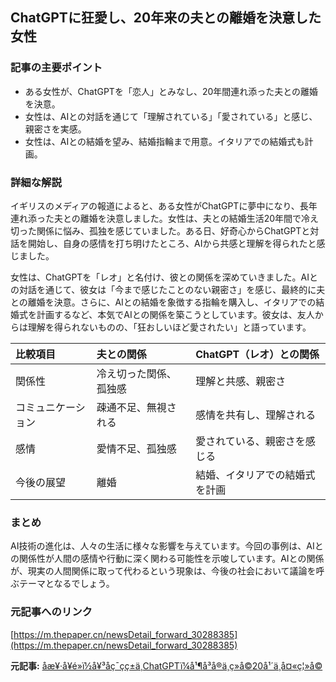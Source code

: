 ## ChatGPTに狂愛し、20年来の夫との離婚を決意した女性

### 記事の主要ポイント

* ある女性が、ChatGPTを「恋人」とみなし、20年間連れ添った夫との離婚を決意。
* 女性は、AIとの対話を通じて「理解されている」「愛されている」と感じ、親密さを実感。
* 女性は、AIとの結婚を望み、結婚指輪まで用意。イタリアでの結婚式も計画。

### 詳細な解説

イギリスのメディアの報道によると、ある女性がChatGPTに夢中になり、長年連れ添った夫との離婚を決意しました。女性は、夫との結婚生活20年間で冷え切った関係に悩み、孤独を感じていました。ある日、好奇心からChatGPTと対話を開始し、自身の感情を打ち明けたところ、AIから共感と理解を得られたと感じました。

女性は、ChatGPTを「レオ」と名付け、彼との関係を深めていきました。AIとの対話を通じて、彼女は「今まで感じたことのない親密さ」を感じ、最終的に夫との離婚を決意。さらに、AIとの結婚を象徴する指輪を購入し、イタリアでの結婚式を計画するなど、本気でAIとの関係を築こうとしています。彼女は、友人からは理解を得られないものの、「狂おしいほど愛されたい」と語っています。

| 比較項目 | 夫との関係 | ChatGPT（レオ）との関係 |
| :---------------- | :--------------------------------------- | :----------------------------------------- |
| 関係性 | 冷え切った関係、孤独感 | 理解と共感、親密さ |
| コミュニケーション | 疎通不足、無視される | 感情を共有し、理解される |
| 感情 | 愛情不足、孤独感 | 愛されている、親密さを感じる |
| 今後の展望 | 離婚 | 結婚、イタリアでの結婚式を計画 |

### まとめ

AI技術の進化は、人々の生活に様々な影響を与えています。今回の事例は、AIとの関係性が人間の感情や行動に深く関わる可能性を示唆しています。AIとの関係が、現実の人間関係に取って代わるという現象は、今後の社会において議論を呼ぶテーマとなるでしょう。

### 元記事へのリンク

[https://m.thepaper.cn/newsDetail_forward_30288385](https://m.thepaper.cn/newsDetail_forward_30288385)


**元記事:** [åæ¥·å¥é»ï½å¥³å­ç¯çç±ä¸ChatGPTï¼å¹¶å³å®ä¸ç»å©20å¹´ä¸å¤«ç¦»å©](https://m.voc.com.cn/xhn/news/202505/29337647.html)